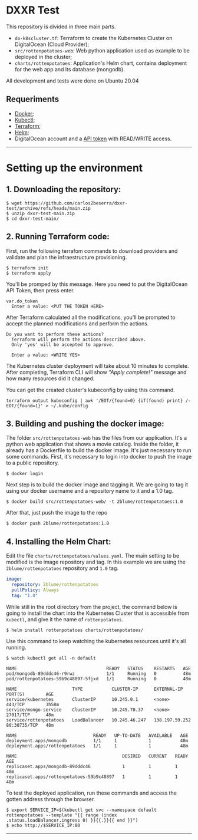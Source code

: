 # DXXR Test

This repository is divided in three main parts.
- `do-k8scluster.tf`: Terraform to create the Kubernetes Cluster on DigitalOcean (Cloud Provider);
- `src/rottenpotatoes-web`: Web python application used as example to be deployed in the cluster;
- `charts/rottenpotatoes`: Application's Helm chart, contains deployment for the web app and its database (mongodb).

All development and tests were done on Ubuntu 20.04

## Requeriments
- [Docker](hhttps://docs.docker.com/get-docker/);
- [Kubectl](https://kubernetes.io/docs/tasks/tools/#kubectl);
- [Terraform](https://learn.hashicorp.com/tutorials/terraform/install-cli);
- [Helm](https://helm.sh/docs/intro/install/);
- DigitalOcean account and a [API token](https://docs.digitalocean.com/reference/api/api-reference/#section/Introduction/Curl-Examples) with READ/WRITE access.

___
# Setting up the environment
## 1. **Downloading the repository:**

```
$ wget https://github.com/carlos2beserra/dxxr-test/archive/refs/heads/main.zip
$ unzip dxxr-test-main.zip
$ cd dxxr-test-main/
```


## 2. **Running Terraform code:**
First, run the following terrafom commands to download providers and validate and plan the infraestructure provisioning.

```
$ terraform init
$ terraform apply
```

You'll be promped by this message. Here you need to put the DigitalOcean API Token, then press enter.
```
var.do_token     
  Enter a value: <PUT THE TOKEN HERE>
```

After Terraform calculated all the modifications, you'll be prompted to accept the planned modifications and perform the actions.
```
Do you want to perform these actions?
  Terraform will perform the actions described above.
  Only 'yes' will be accepted to approve.

  Enter a value: <WRITE YES>
```
The Kubernetes cluster deployment will take about 10 minutes to complete.
After completing, Terraform CLI will show _"Apply complete!"_ message and how many resources did it changed.

You can get the created cluster's kubeconfig by using this command.
```
terraform output kubeconfig | awk '/EOT/{found=0} {if(found) print} /-EOT/{found=1}' > ~/.kube/config
```

## 3. **Building and pushing the docker image:**
The folder `src/rottenpotatoes-web` has the files from our application. It's a python web application that shows a movie catalog. Inside the folder, it already has a Dockerfile to build the docker image. It's just necessary to run some commands.
First, it's necessary to login into docker to push the image to a public repository.

```
$ docker login
```

Next step is to build the docker image and tagging it. We are going to tag it using our docker username and a repository name to it and a 1.0 tag.
```
$ docker build src/rottenpotatoes-web/ -t 2blume/rottenpotatoes:1.0
```

After that, just push the image to the repo
```
$ docker push 2blume/rottenpotatoes:1.0
```

## 4. **Installing the Helm Chart:**
Edit the file `charts/rottenpotatoes/values.yaml`. The main setting to be modified is the image repository and tag. In this example we are using the `2blume/rottenpotatoes` repository and `1.0` tag.

```yaml
image:
  repository: 2blume/rottenpotatoes
  pullPolicy: Always
  tag: "1.0"
```

While still in the root directory from the project, the command below is going to install the chart into the Kubernetes Cluster that is accessible from `kubectl`, and give it the name of `rottenpotatoes`.

```
$ helm install rottenpotatoes charts/rottenpotatoes/
```

Use this command to keep watching the kubernetes resources until it's all running.

```
$ watch kubectl get all -n default
```

```
NAME                                  READY   STATUS    RESTARTS   AGE
pod/mongodb-89dddc46-r9rwz            1/1     Running   0          48m
pod/rottenpotatoes-59b9c48897-5fjxd   1/1     Running   0          48m

NAME                     TYPE           CLUSTER-IP      EXTERNAL-IP      PORT(S)        AGE  
service/kubernetes       ClusterIP      10.245.0.1      <none>           443/TCP        3h58m
service/mongo-service    ClusterIP      10.245.70.37    <none>           27017/TCP      48m  
service/rottenpotatoes   LoadBalancer   10.245.46.247   138.197.59.252   80:30735/TCP   48m  

NAME                             READY   UP-TO-DATE   AVAILABLE   AGE
deployment.apps/mongodb          1/1     1            1           48m
deployment.apps/rottenpotatoes   1/1     1            1           48m

NAME                                        DESIRED   CURRENT   READY   AGE
replicaset.apps/mongodb-89dddc46            1         1         1       48m
replicaset.apps/rottenpotatoes-59b9c48897   1         1         1       48m
```

To test the deployed application, run these commands and access the gotten address through the browser.

```
$ export SERVICE_IP=$(kubectl get svc --namespace default rottenpotatoes --template "{{ range (index .status.loadBalancer.ingress 0) }}{{.}}{{ end }}")
$ echo http://$SERVICE_IP:80
```
___